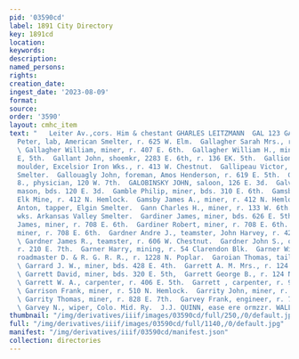 ```yaml
---
pid: '03590cd'
label: 1891 City Directory
key: 1891cd
location: 
keywords: 
description: 
named_persons: 
rights: 
creation_date: 
ingest_date: '2023-08-09'
format: 
source: 
order: '3590'
layout: cmhc_item
text: "   Leiter Av.,cors. Him & chestant GHARLES LEITZMANN  GAL 123 GAR     Gallagher
  Peter, lab, American Smelter, r. 625 W. Elm.  Gallagher Sarah Mrs., r. 826 E. &th.
  \ Gallagher William, miner, r. 407 E. 6th.  Gallagher William H., miner, r. 618
  E, 5th.  Gallant John, shoemkr, 2283 E. 6th, r. 136 EK. 5th.  Gallion Henry F.,
  moulder, Excelsior Iron Wks., r. 413 W. Chestnut.  Gallipeau Victor, wheeler, American
  Smelter.  Gallouagly John, foreman, Amos Henderson, r. 619 E. 5th.  Galloway Bradford
  8., physician, 120 W. 7th.  GALOBINSKY JOHN, saloon, 126 E. 3d.  Galver John, stone
  mason, bds. 120 E. 3d.  Gamble Philip, miner, bds. 310 E. 6th.  Gamsby George, miner,
  Elk Mine, r. 412 N. Hemlock.  Gamsby James A., miner, r. 412 N. Hemlock.  Ganiza
  Anton, tapper, Elgin Smelter.  Gann Charles H., miner, r. 133 W. 6th.  Gannon Thomas,
  wks. Arkansas Valley Smelter.  Gardiner James, miner, bds. 626 E. 5th.  Gardiner
  James, miner, r. 708 E. 6th.  Gardiner Robert, miner, r. 708 E. 6th.  Gardiner Thomas,
  miner, r. 708 E. 6th.  Gardner Andre J., teamster, John Harvey, r. 421 EH. 11th.
  \ Gardner James R., teamster, r. 606 W. Chestnut.  Gardner John S., ore hauler,
  r. 210 E. 7th.  Garner Harry, mining, r. 54 Clarendon Blk.  Garner William H., clk,
  roadmaster D. & R. G. R. R., r. 1228 N. Poplar.  Garoian Thomas, tailor, C. J. Johnson.
  \ Garrard J. W., miner, bds. 428 E. 4th.  Garrett A. M. Mrs., r. 124 N. Toledo av.
  \ Garrett David, miner, bds. 320 E. 5th,  Garrett George B., r. 124 N. Toledo av.
  \ Garrett W. A., carpenter, r. 406 E. 5th.  Garrett , carpenter, r. 9 Keystone Blk.
  \ Garrison Frank, miner, r. 510 N. Hemlock.  Garrity John, miner, r. 828 E. 7th.
  \ Garrity Thomas, miner, r. 828 E. 7th.  Garvey Frank, engineer, r. 729 E. 6th.
  \ Garvey N., wiper, Colo. Mid. Ry.  J.J. QUINN, ease ere ormzzr. WALL PAPER     iit "
thumbnail: "/img/derivatives/iiif/images/03590cd/full/250,/0/default.jpg"
full: "/img/derivatives/iiif/images/03590cd/full/1140,/0/default.jpg"
manifest: "/img/derivatives/iiif/03590cd/manifest.json"
collection: directories
---
```

